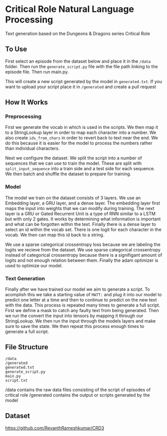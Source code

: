 # Critical Role Natural Language Processing

 Text generation based on the Dungeons & Dragons series Critical Role 

## To Use

First select an episode from the dataset below and place it in the `/data` folder. Then run the `generate_script.py` file with the file path linking to the episode file. Then run main.py.

This will create a new script generated by the model in `generated.txt`. If you want to upload your script place it in `/generated` and create a pull request

## How It Works

### Preprocessing
First we generate the vocab in which is used in the scripts. We then map it to a StringLookup layer in order to map each character into a number. We also create `ids_from_chars` in order to revert back to text near the end. We do this because it is easier for the model to process the numbers rather than individual characters.

Next we configure the dataset. We split the script into a number of sequences that we can use to train the model. These are split with `split_input_sequence` into a train side and a test side for each sequence. We then batch and shuffle the dataset to prepare for training.

### Model
The model we train on the dataset consists of 3 layers. We use an Embedding layer, a GRU layer, and a dense layer. The embedding layer first maps the input into weights that we can modify during training. The next layer is a GRU or Gated Recurrent Unit is a type of RNN similar to a LSTM but with only 2 gates. It works by determining what information is important and what can be forgotten within the text. Finally there is a dense layer to select an id within the vocab set. There is one logit for each character in the vocab. We then can map this id back to a string.

We use a sparse categorical crossentropy loss because we are labeling the logits we recieve from the dataset. We use sparse categorical crossentropy instead of categorical crossentropy because there is a signifigant amount of logits and not enough relation between them. Finally the adam optimizer is used to optimize our model.

### Text Generation
Finally after we have trained our model we aim to generate a script. To acomplish this we take a starting value of `MATT:` and plug it into our model to predict one letter at a time and then to continue to predict on the new text with the data. This process is repeated many times to generate a full script. First we define a mask to catch any faulty text from being generated. Then we run the convert the input into tensors by mapping it through our StringLookup. We then run the input through the models layers and make sure to save the state. We then repeat this process enough times to generate a full script.

## File Structure

```
/data
/generated
generated.txt
generate_script.py
main.py
script.txt
```

/data contains the raw data files consisting of the script of episodes of critical role
/generated contains the output or scripts generated by the model

## Dataset

https://github.com/RevanthRameshkumar/CRD3

